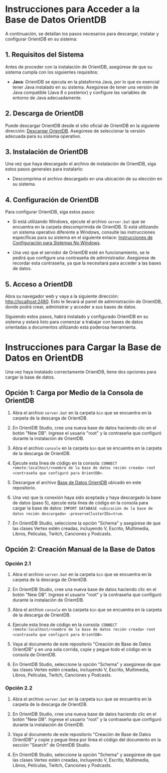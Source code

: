 # Instrucciones para Acceder a la Base de Datos OrientDB

A continuación, se detallan los pasos necesarios para descargar, instalar y configurar OrientDB en su sistema:

## 1. Requisitos del Sistema

Antes de proceder con la instalación de OrientDB, asegúrese de que su sistema cumpla con los siguientes requisitos:

- **Java**: OrientDB se ejecuta en la plataforma Java, por lo que es esencial tener Java instalado en su sistema. Asegúrese de tener una versión de Java compatible (Java 8 o posterior) y configure las variables de entorno de Java adecuadamente.

## 2. Descarga de OrientDB

Puede descargar OrientDB desde el sitio oficial de OrientDB en la siguiente dirección: [Descargar OrientDB](https://orientdb.org/download). Asegúrese de seleccionar la versión adecuada para su sistema operativo.

## 3. Instalación de OrientDB

Una vez que haya descargado el archivo de instalación de OrientDB, siga estos pasos generales para instalarlo:

- Descomprima el archivo descargado en una ubicación de su elección en su sistema.

## 4. Configuración de OrientDB

Para configurar OrientDB, siga estos pasos:

- Si está utilizando Windows, ejecute el archivo `server.bat` que se encuentra en la carpeta descomprimida de OrientDB. Si está utilizando un sistema operativo diferente a Windows, consulte las instrucciones específicas para su sistema en el siguiente enlace: [Instrucciones de Configuración para Sistemas No Windows](https://orientdb.org/download).

- Una vez que el servidor de OrientDB esté en funcionamiento, se le pedirá que configure una contraseña de administrador. Asegúrese de recordar esta contraseña, ya que la necesitará para acceder a las bases de datos.

## 5. Acceso a OrientDB

Abra su navegador web y vaya a la siguiente dirección: [http://localhost:2480](http://localhost:2480). Esto le llevará al panel de administración de OrientDB, donde podrá crear, administrar y acceder a sus bases de datos.

Siguiendo estos pasos, habrá instalado y configurado OrientDB en su sistema y estará listo para comenzar a trabajar con bases de datos orientadas a documentos utilizando esta poderosa herramienta.

# Instrucciones para Cargar la Base de Datos en OrientDB

Una vez haya instalado correctamente OrientDB, tiene dos opciones para cargar la base de datos.

## Opción 1: Carga por Medio de la Consola de OrientDB

1. Abra el archivo `server.bat` en la carpeta `bin` que se encuentra en la carpeta de la descarga de OrientDB.

2. En OrientDB Studio, cree una nueva base de datos haciendo clic en el botón "New DB". Ingrese el usuario "root" y la contraseña que configuró durante la instalación de OrientDB.

3. Abra el archivo `console` en la carpeta `bin` que se encuentra en la carpeta de la descarga de OrientDB.

4. Ejecute esta línea de código en la consola: `CONNECT remote:localhost/<nombre de la base de datos recién creada> root <contraseña que configuró para OrientDB>`.

5. Descargue el archivo [Base de Datos OrientDB](biblioteca.gz) ubicado en este repositorio.
   
6. Una vez que la conexión haya sido aceptada y haya descargado la base de datos (paso 5), ejecute esta línea de código en la consola para cargar la base de datos: `IMPORT DATABASE <ubicación de la base de datos recién descargada> -preserveClusterIDs=true`.

7. En OrientDB Studio, seleccione la opción "Schema" y asegúrese de que las clases Vertex estén creadas, incluyendo V, Escrito, Multimedia, Libros, Películas, Twitch, Canciones y Podcasts.

## Opción 2: Creación Manual de la Base de Datos

### Opción 2.1

1. Abra el archivo `server.bat` en la carpeta `bin` que se encuentra en la carpeta de la descarga de OrientDB.

2. En OrientDB Studio, cree una nueva base de datos haciendo clic en el botón "New DB". Ingrese el usuario "root" y la contraseña que configuró durante la instalación de OrientDB.

3. Abra el archivo `console` en la carpeta `bin` que se encuentra en la carpeta de la descarga de OrientDB.

4. Ejecute esta línea de código en la consola: `CONNECT remote:localhost/<nombre de la base de datos recién creada> root <contraseña que configuró para OrientDB>`.

5. Vaya al documento de este repositorio "Creación de Base de Datos OrientDB" y en una sola corrida, copie y pegue todo el código en la consola de OrientDB.

6. En OrientDB Studio, seleccione la opción "Schema" y asegúrese de que las clases Vertex estén creadas, incluyendo V, Escrito, Multimedia, Libros, Películas, Twitch, Canciones y Podcasts.

### Opción 2.2

1. Abra el archivo `server.bat` en la carpeta `bin` que se encuentra en la carpeta de la descarga de OrientDB.

2. En OrientDB Studio, cree una nueva base de datos haciendo clic en el botón "New DB". Ingrese el usuario "root" y la contraseña que configuró durante la instalación de OrientDB.

3. Vaya al documento de este repositorio "Creación de Base de Datos OrientDB" y copie y pegue línea por línea el código del documento en la sección "Search" de OrientDB Studio.

4. En OrientDB Studio, seleccione la opción "Schema" y asegúrese de que las clases Vertex estén creadas, incluyendo V, Escrito, Multimedia, Libros, Películas, Twitch, Canciones y Podcasts.
